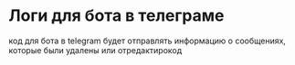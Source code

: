 # Логи для бота в телеграме
код для бота в telegram будет отправлять информацию о сообщениях, которые были удалены или отредактирокод

